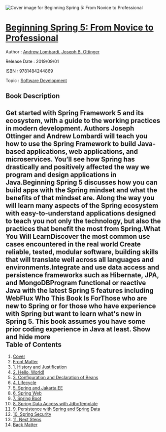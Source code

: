 ![Cover image for Beginning Spring 5: From Novice to Professional](https://imgdetail.ebookreading.net/cover/cover/20200215/EB9781484244869.jpg)

[Beginning Spring 5: From Novice to Professional](https://ebookreading.net/view/book/Beginning+Spring+5%3A+From+Novice+to+Professional-EB9781484244869_1.html "Beginning Spring 5: From Novice to Professional")
====================================================================================================================

Author : [Andrew Lombardi](https://ebookreading.net/search/author/Andrew+Lombardi),[ Joseph B. Ottinger](https://ebookreading.net/search/author/+Joseph+B.+Ottinger)

Release Date : 2019/09/01

ISBN : 9781484244869

Topic : [Software Development](https://ebookreading.net/search/category/software-development)

Book Description
-----------------

 Get started with Spring Framework 5 and its ecosystem, with a guide to the working practices in modern development. Authors Joseph Ottinger and Andrew Lombardi will teach you how to use the Spring Framework to build Java-based applications, web applications, and microservices. You’ll see how Spring has drastically and positively affected the way we program and design applications in Java.Beginning Spring 5 discusses how you can build apps with the Spring mindset and what the benefits of that mindset are. Along the way you will learn many aspects of the Spring ecosystem with easy-to-understand applications designed to teach you not only the technology, but also the practices that benefit the most from Spring.What You Will LearnDiscover the most common use cases encountered in the real world Create reliable, tested, modular software, building skills that will translate well across all languages and environments.Integrate and use data access and persistence frameworks such as Hibernate, JPA, and MongoDBProgram functional or reactive Java with the latest Spring 5 features including WebFlux Who This Book Is ForThose who are new to Spring or for those who have experience with Spring but want to learn what's new in Spring 5. This book assumes you have some prior coding experience in Java at least.        Show and hide more                
Table of Contents
-----------------

1. [Cover](https://ebookreading.net/view/book/Beginning+Spring+5%3A+From+Novice+to+Professional-EB9781484244869_1.html)
1. [Front Matter](https://ebookreading.net/view/book/Beginning+Spring+5%3A+From+Novice+to+Professional-EB9781484244869_2.html)
1. [1. History and Justification](https://ebookreading.net/view/book/Beginning+Spring+5%3A+From+Novice+to+Professional-EB9781484244869_3.html)
1. [2. Hello, World!](https://ebookreading.net/view/book/Beginning+Spring+5%3A+From+Novice+to+Professional-EB9781484244869_4.html)
1. [3. Configuration and Declaration of Beans](https://ebookreading.net/view/book/Beginning+Spring+5%3A+From+Novice+to+Professional-EB9781484244869_5.html)
1. [4. Lifecycle](https://ebookreading.net/view/book/Beginning+Spring+5%3A+From+Novice+to+Professional-EB9781484244869_6.html)
1. [5. Spring and Jakarta EE](https://ebookreading.net/view/book/Beginning+Spring+5%3A+From+Novice+to+Professional-EB9781484244869_7.html)
1. [6. Spring Web](https://ebookreading.net/view/book/Beginning+Spring+5%3A+From+Novice+to+Professional-EB9781484244869_8.html)
1. [7. Spring Boot](https://ebookreading.net/view/book/Beginning+Spring+5%3A+From+Novice+to+Professional-EB9781484244869_9.html)
1. [8. Spring Data Access with JdbcTemplate](https://ebookreading.net/view/book/Beginning+Spring+5%3A+From+Novice+to+Professional-EB9781484244869_10.html)
1. [9. Persistence with Spring and Spring Data](https://ebookreading.net/view/book/Beginning+Spring+5%3A+From+Novice+to+Professional-EB9781484244869_11.html)
1. [10. Spring Security](https://ebookreading.net/view/book/Beginning+Spring+5%3A+From+Novice+to+Professional-EB9781484244869_12.html)
1. [11. Next Steps](https://ebookreading.net/view/book/Beginning+Spring+5%3A+From+Novice+to+Professional-EB9781484244869_13.html)
1. [Back Matter](https://ebookreading.net/view/book/Beginning+Spring+5%3A+From+Novice+to+Professional-EB9781484244869_14.html)
